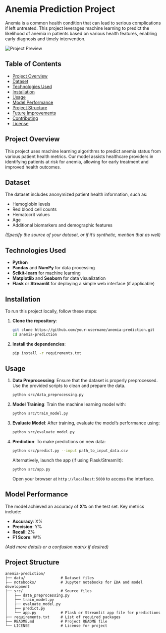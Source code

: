 # Anemia Prediction Project

Anemia is a common health condition that can lead to serious complications if left untreated. This project leverages machine learning to predict the likelihood of anemia in patients based on various health features, enabling early diagnosis and timely intervention.

![Project Preview](path_to_screenshot_or_diagram.png)

## Table of Contents
- [Project Overview](#project-overview)
- [Dataset](#dataset)
- [Technologies Used](#technologies-used)
- [Installation](#installation)
- [Usage](#usage)
- [Model Performance](#model-performance)
- [Project Structure](#project-structure)
- [Future Improvements](#future-improvements)
- [Contributing](#contributing)
- [License](#license)

## Project Overview
This project uses machine learning algorithms to predict anemia status from various patient health metrics. Our model assists healthcare providers in identifying patients at risk for anemia, allowing for early treatment and improved health outcomes.

## Dataset
The dataset includes anonymized patient health information, such as:
- Hemoglobin levels
- Red blood cell counts
- Hematocrit values
- Age
- Additional biomarkers and demographic features

*(Specify the source of your dataset, or if it’s synthetic, mention that as well)*

## Technologies Used
- **Python**
- **Pandas** and **NumPy** for data processing
- **Scikit-learn** for machine learning
- **Matplotlib** and **Seaborn** for data visualization
- **Flask** or **Streamlit** for deploying a simple web interface (if applicable)

## Installation
To run this project locally, follow these steps:

1. **Clone the repository**:
    ```bash
    git clone https://github.com/your-username/anemia-prediction.git
    cd anemia-prediction
    ```

2. **Install the dependencies**:
    ```bash
    pip install -r requirements.txt
    ```

## Usage
1. **Data Preprocessing**: Ensure that the dataset is properly preprocessed. Use the provided scripts to clean and prepare the data.
    ```bash
    python src/data_preprocessing.py
    ```

2. **Model Training**:
    Train the machine learning model with:
    ```bash
    python src/train_model.py
    ```

3. **Evaluate Model**:
    After training, evaluate the model’s performance using:
    ```bash
    python src/evaluate_model.py
    ```

4. **Prediction**:
    To make predictions on new data:
    ```bash
    python src/predict.py --input path_to_input_data.csv
    ```

   Alternatively, launch the app (if using Flask/Streamlit):
    ```bash
    python src/app.py
    ```
   Open your browser at `http://localhost:5000` to access the interface.

## Model Performance
The model achieved an accuracy of **X%** on the test set. Key metrics include:
- **Accuracy**: X%
- **Precision**: Y%
- **Recall**: Z%
- **F1 Score**: W%

*(Add more details or a confusion matrix if desired)*

## Project Structure
```plaintext
anemia-prediction/
├── data/                # Dataset files
├── notebooks/           # Jupyter notebooks for EDA and model development
├── src/                 # Source files
│   ├── data_preprocessing.py
│   ├── train_model.py
│   ├── evaluate_model.py
│   ├── predict.py
│   └── app.py           # Flask or Streamlit app file for predictions
├── requirements.txt     # List of required packages
├── README.md            # Project README file
└── LICENSE              # License for project
